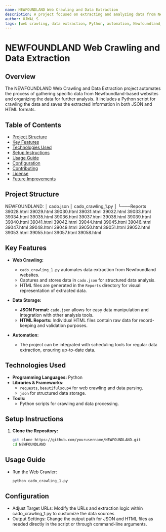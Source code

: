 ```yaml
---
name: NEWFOUNDLAND Web Crawling and Data Extraction
description: A project focused on extracting and analyzing data from Newfoundland-based sources, storing results in JSON and HTML formats for comprehensive analysis.
author: UJWAL S
tags: [web crawling, data extraction, Python, automation, Newfoundland, JSON, HTML, reports]
---
```


# NEWFOUNDLAND Web Crawling and Data Extraction

## Overview
The NEWFOUNDLAND Web Crawling and Data Extraction project automates the process of gathering specific data from Newfoundland-based websites and organizing the data for further analysis. It includes a Python script for crawling the data and saves the extracted information in both JSON and HTML formats.

## Table of Contents
- [Project Structure](#project-structure)
- [Key Features](#key-features)
- [Technologies Used](#technologies-used)
- [Setup Instructions](#setup-instructions)
- [Usage Guide](#usage-guide)
- [Configuration](#configuration)
- [Contributing](#contributing)
- [License](#license)
- [Future Improvements](#future-improvements)

## Project Structure
NEWFOUNDLAND:
│   cado.json
│   cado_crawling_1.py
│
└───Reports
        39028.html
        39029.html
        39030.html
        39031.html
        39032.html
        39033.html
        39034.html
        39035.html
        39036.html
        39037.html
        39038.html
        39039.html
        39040.html
        39041.html
        39042.html
        39044.html
        39045.html
        39046.html
        39047.html
        39048.html
        39049.html
        39050.html
        39051.html
        39052.html
        39053.html
        39055.html
        39057.html
        39058.html


## Key Features
- **Web Crawling:**
  - `cado_crawling_1.py` automates data extraction from Newfoundland websites.
  - Captures and stores data in `cado.json` for structured data analysis.
  - HTML files are generated in the `Reports` directory for visual representation of extracted data.

- **Data Storage:**
  - **JSON Format:** `cado.json` allows for easy data manipulation and integration with other analysis tools.
  - **HTML Reports:** Individual HTML files contain raw data for record-keeping and validation purposes.

- **Automation:**
  - The project can be integrated with scheduling tools for regular data extraction, ensuring up-to-date data.

## Technologies Used
- **Programming Languages:** Python
- **Libraries & Frameworks:**
  - `requests`, `beautifulsoup4` for web crawling and data parsing.
  - `json` for structured data storage.
- **Tools:** 
  - Python scripts for crawling and data processing.

## Setup Instructions
1. **Clone the Repository:**
   ```bash
   git clone https://github.com/yourusername/NEWFOUNDLAND.git
   cd NEWFOUNDLAND

## Usage Guide
 - Run the Web Crawler:
   ```bash
   python cado_crawling_1.py

## Configuration
 - Adjust Target URLs: Modify the URLs and extraction logic within cado_crawling_1.py to customize the data sources.
 - Output Settings: Change the output path for JSON and HTML files as needed directly in the script or through command-line arguments.
